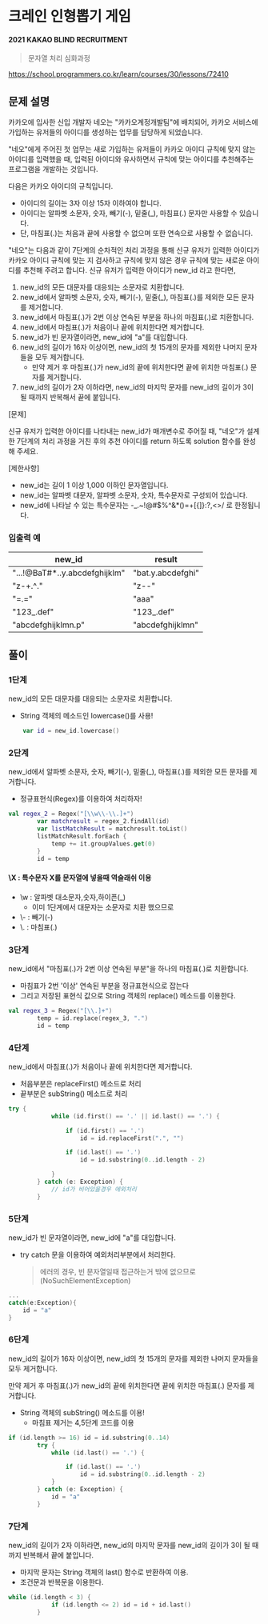 # 크레인 인형뽑기 게임
#### 2021 KAKAO BLIND RECRUITMENT
> 문자열 처리 심화과정

https://school.programmers.co.kr/learn/courses/30/lessons/72410

## 문제 설명

카카오에 입사한 신입 개발자 네오는 "카카오계정개발팀"에 배치되어, 카카오 서비스에 가입하는 유저들의 아이디를 생성하는 업무를 담당하게 되었습니다. 

"네오"에게 주어진 첫 업무는 새로 가입하는 유저들이 카카오 아이디 규칙에 맞지 않는 아이디를 입력했을 때, 입력된 아이디와 유사하면서 규칙에 맞는 아이디를 추천해주는 프로그램을 개발하는 것입니다.

다음은 카카오 아이디의 규칙입니다.

- 아이디의 길이는 3자 이상 15자 이하여야 합니다.
- 아이디는 알파벳 소문자, 숫자, 빼기(-), 밑줄(_), 마침표(.) 문자만 사용할 수 있습니다.
- 단, 마침표(.)는 처음과 끝에 사용할 수 없으며 또한 연속으로 사용할 수 없습니다.

"네오"는 다음과 같이 7단계의 순차적인 처리 과정을 통해 신규 유저가 입력한 아이디가 카카오 아이디 규칙에 맞는 지 검사하고 규칙에 맞지 않은 경우 규칙에 맞는 새로운 아이디를 추천해 주려고 합니다.
신규 유저가 입력한 아이디가 new_id 라고 한다면,

1. new_id의 모든 대문자를 대응되는 소문자로 치환합니다.
2. new_id에서 알파벳 소문자, 숫자, 빼기(-), 밑줄(_), 마침표(.)를 제외한 모든 문자를 제거합니다.
3. new_id에서 마침표(.)가 2번 이상 연속된 부분을 하나의 마침표(.)로 치환합니다.
4. new_id에서 마침표(.)가 처음이나 끝에 위치한다면 제거합니다.
5. new_id가 빈 문자열이라면, new_id에 "a"를 대입합니다.
6. new_id의 길이가 16자 이상이면, new_id의 첫 15개의 문자를 제외한 나머지 문자들을 모두 제거합니다.
    - 만약 제거 후 마침표(.)가 new_id의 끝에 위치한다면 끝에 위치한 마침표(.) 문자를 제거합니다.
7. new_id의 길이가 2자 이하라면, new_id의 마지막 문자를 new_id의 길이가 3이 될 때까지 반복해서 끝에 붙입니다.



[문제]

신규 유저가 입력한 아이디를 나타내는 new_id가 매개변수로 주어질 때, "네오"가 설계한 7단계의 처리 과정을 거친 후의 추천 아이디를 return 하도록 solution 함수를 완성해 주세요.


[제한사항]
- new_id는 길이 1 이상 1,000 이하인 문자열입니다.
- new_id는 알파벳 대문자, 알파벳 소문자, 숫자, 특수문자로 구성되어 있습니다.
- new_id에 나타날 수 있는 특수문자는 -_.~!@#$%^&*()=+[{]}:?,<>/ 로 한정됩니다.

### 입출력 예
|new_id|result|
|------|------|
|"...!@BaT#*..y.abcdefghijklm"|"bat.y.abcdefghi"|
|"z-+.^."|"z--"|
|"=.="|"aaa"|
|"123_.def"|"123_.def"|
|"abcdefghijklmn.p"|"abcdefghijklmn"|

## 풀이

### 1단계
new_id의 모든 대문자를 대응되는 소문자로 치환합니다.
- String 객체의 메소드인 lowercase()를 사용!
```kotlin
    var id = new_id.lowercase()
```

### 2단계
new_id에서 알파벳 소문자, 숫자, 빼기(-), 밑줄(_), 마침표(.)를 제외한 모든 문자를 제거합니다.
- 정규표현식(Regex)를 이용하여 처리하자!
```kotlin
val regex_2 = Regex("[\\w\\-\\.]+")
        var matchresult = regex_2.findAll(id)
        var listMatchResult = matchresult.toList()
        listMatchResult.forEach {
            temp += it.groupValues.get(0)
        }
        id = temp
```

#### \X : 특수문자 X를 문자열에 넣을때 역슬래쉬 이용

- \\w : 알파벳 대소문자,숫자,하이픈(_)
    - 이미 1단계에서 대문자는 소문자로 치환 했으므로
- \\- : 빼기(-) 
- \\. : 마침표(.)

### 3단계
new_id에서 "마침표(.)가 2번 이상 연속된 부분"을 하나의 마침표(.)로 치환합니다.

-  마침표가 2번 '이상' 연속된 부분을 정규표현식으로 잡는다
- 그리고 저장된 표현식 값으로 String 객체의 replace() 메소드를 이용한다.

```kotlin
val regex_3 = Regex("[\\.]+")
        temp = id.replace(regex_3, ".")
        id = temp
```

### 4단계
new_id에서 마침표(.)가 처음이나 끝에 위치한다면 제거합니다.
- 처음부분은 replaceFirst() 메소드로 처리
- 끝부분은 subString() 메소드로 처리

```kotlin
try {
            while (id.first() == '.' || id.last() == '.') {

                if (id.first() == '.')
                    id = id.replaceFirst(".", "")

                if (id.last() == '.')
                    id = id.substring(0..id.length - 2)

            }
        } catch (e: Exception) {
            // id가 비어있을경우 에외처리
        }

```

### 5단계
new_id가 빈 문자열이라면, new_id에 "a"를 대입합니다.
- try catch 문을 이용하여 예외처리부분에서 처리한다.
    >에러의 경우, 빈 문자열일때 접근하는거 밖에 없으므로(NoSuchElementException)

```kotlin
...
catch(e:Exception){
    id = "a"
}

```

### 6단계
new_id의 길이가 16자 이상이면, new_id의 첫 15개의 문자를 제외한 나머지 문자들을 모두 제거합니다.

 만약 제거 후 마침표(.)가 new_id의 끝에 위치한다면 끝에 위치한 마침표(.) 문자를 제거합니다.

- String 객체의 subString() 메소드를 이용!
    - 마침표 제거는 4,5단계 코드를 이용

```kotlin
if (id.length >= 16) id = id.substring(0..14)
        try {
            while (id.last() == '.') {

                if (id.last() == '.')
                    id = id.substring(0..id.length - 2)
            }
        } catch (e: Exception) {
            id = "a"
        }

```

### 7단계
new_id의 길이가 2자 이하라면, new_id의 마지막 문자를 new_id의 길이가 3이 될 때까지 반복해서 끝에 붙입니다.
- 마지막 문자는 String 객체의 last() 함수로 반환하여 이용.
- 조건문과 반복문을 이용한다.
```kotlin
while (id.length < 3) {
            if (id.length <= 2) id = id + id.last()
        }
```

